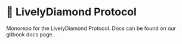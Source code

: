 # 💎 LivelyDiamond Protocol

Monorepo for the LivelyDiamond Protocol. Docs can be found on our gitbook docs page.
